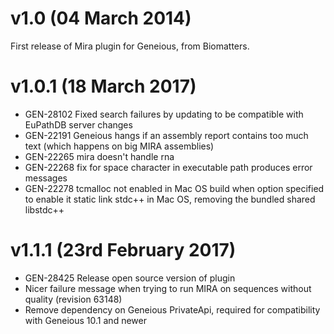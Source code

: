 # v1.0 (04 March 2014)
First release of Mira plugin for Geneious, from Biomatters.

# v1.0.1 (18 March 2017)
- GEN-28102 Fixed search failures by updating to be compatible with EuPathDB server changes
-  GEN-22191 Geneious hangs if an assembly report contains too much text (which happens on big MIRA assemblies)
-  GEN-22265 mira doesn't handle rna
-  GEN-22268 fix for space character in executable path produces error messages
-  GEN-22278 tcmalloc not enabled in Mac OS build when option specified to enable it
             static link stdc++ in Mac OS, removing the bundled shared libstdc++

# v1.1.1 (23rd February 2017)
-  GEN-28425 Release open source version of plugin
-  Nicer failure message when trying to run MIRA on sequences without quality (revision 63148)
-  Remove dependency on Geneious PrivateApi, required for compatibility with Geneious 10.1 and newer
